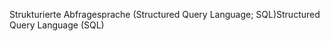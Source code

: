 <span data-ttu-id="8423a-101">Strukturierte Abfragesprache (Structured Query Language; SQL)</span><span class="sxs-lookup"><span data-stu-id="8423a-101">Structured Query Language (SQL)</span></span>